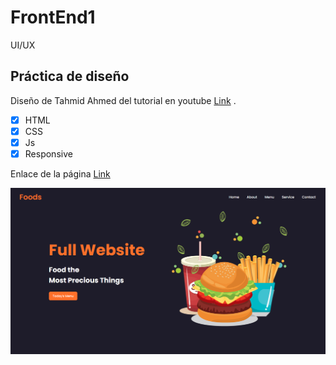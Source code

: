 # FrontEnd1
UI/UX

## Práctica de diseño

Diseño de Tahmid Ahmed del tutorial en youtube  [Link](https://www.youtube.com/watch?v=lk99tsBF9Kw&list=WL&index=6&ab_channel=TahmidAhmed) .

* [x] HTML
* [x] CSS
* [x] Js
* [x] Responsive

Enlace de la página [Link](https://hydr0bius.github.io/FrontEnd1/)

![portada](./image/portada.png)